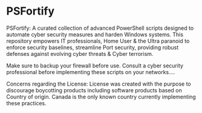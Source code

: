 # PSFortify
PSFortify: A curated collection of advanced PowerShell scripts designed to automate cyber security measures and harden Windows systems. This repository empowers IT professionals, Home User &amp; the Ultra paranoid to enforce security baselines, streamline Port security, providing robust defenses against evolving cyber threats &amp; Cyber terrorism.

Make sure to backup your firewall before use.
Consult a cyber security professional before implementing these scripts on your networks....

Concerns regarding the License: License was created with the purpose to discourage boycotting products including software products based on Country of origin. Canada is the only known country currently implementing these practices.
